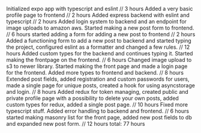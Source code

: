 Initialized expo app with typescript and eslint // 3 hours
Added a very basic profile page to frontend // 2 hours
Added express backend with eslint and typescript // 2 hours
Added login system to backend and an endpoint for image uploads to amazon aws. Started making a new post form to frontend. // 6 hours
started adding a form for adding a new post to frontend // 2 hours
Added a functioning form to add a new post to backend and started typing the project, configured eslint as a formatter and changed a few rules. // 12 hours
Added custom types for the backend and continues typing it. Started making the frontpage on the frontend. // 6 hours
Changed image upload to s3 to newer library. Started making the front page and made a login page for the frontend. Added more types to frontend and backend. // 8 hours
Extended post fields, added registration and custom passwords for users, made a single page for unique posts, created a hook for using asyncstorage and login. // 8 hours
Added redux for token managing, created public and private profile page with a possibility to delete your own posts, added custom types for redux, added a single post page. // 10 hours
Fixed more typescript stuff. Added error handling to backend and frontend. // 6 hours
started making masonry list for the front page, added new post fields to db and expanded new post form. // 12 hours
total: 77 hours
